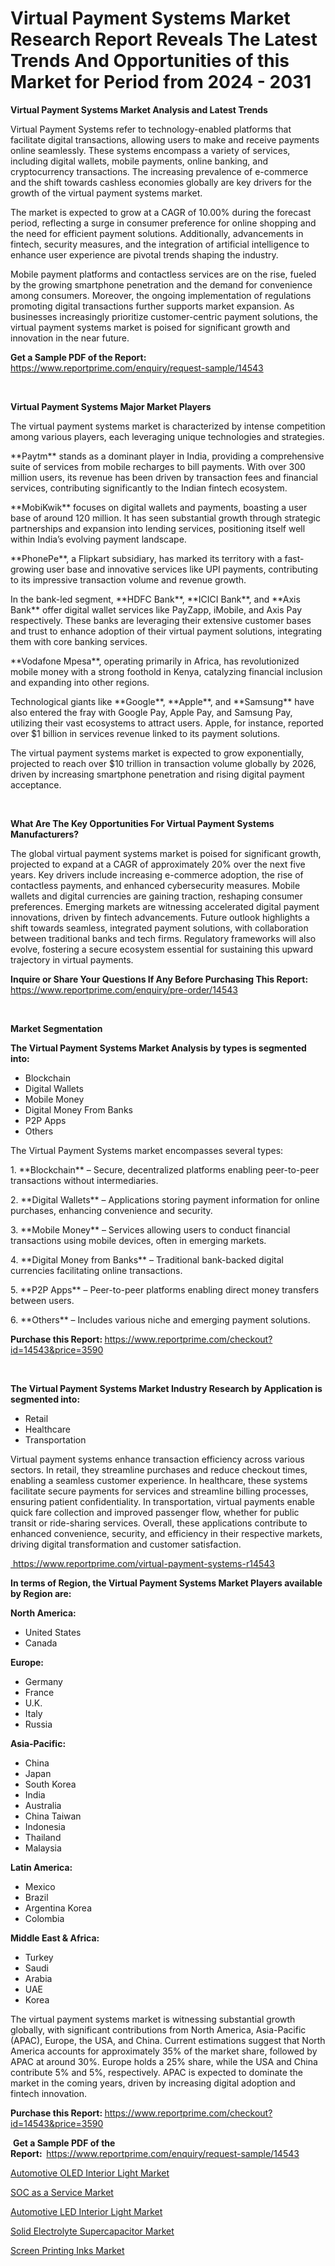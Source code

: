 <p><h1>Virtual Payment Systems Market Research Report Reveals The Latest Trends And Opportunities of this Market for Period from 2024 - 2031</h1></p><p><strong>Virtual Payment Systems Market Analysis and Latest Trends</strong></p>
<p><p>Virtual Payment Systems refer to technology-enabled platforms that facilitate digital transactions, allowing users to make and receive payments online seamlessly. These systems encompass a variety of services, including digital wallets, mobile payments, online banking, and cryptocurrency transactions. The increasing prevalence of e-commerce and the shift towards cashless economies globally are key drivers for the growth of the virtual payment systems market.</p><p>The market is expected to grow at a CAGR of 10.00% during the forecast period, reflecting a surge in consumer preference for online shopping and the need for efficient payment solutions. Additionally, advancements in fintech, security measures, and the integration of artificial intelligence to enhance user experience are pivotal trends shaping the industry. </p><p>Mobile payment platforms and contactless services are on the rise, fueled by the growing smartphone penetration and the demand for convenience among consumers. Moreover, the ongoing implementation of regulations promoting digital transactions further supports market expansion. As businesses increasingly prioritize customer-centric payment solutions, the virtual payment systems market is poised for significant growth and innovation in the near future.</p></p>
<p><strong>Get a Sample PDF of the Report:&nbsp;</strong> <a href="https://www.reportprime.com/enquiry/request-sample/14543?utm_campaign=31&utm_medium=2&utm_source=Github&utm_content=ia&utm_term=29112024&utm_id=virtual-payment-systems">https://www.reportprime.com/enquiry/request-sample/14543</a></p>
<p>&nbsp;</p>
<p><strong>Virtual Payment Systems Major Market Players</strong></p>
<p><p>The virtual payment systems market is characterized by intense competition among various players, each leveraging unique technologies and strategies. </p><p>**Paytm** stands as a dominant player in India, providing a comprehensive suite of services from mobile recharges to bill payments. With over 300 million users, its revenue has been driven by transaction fees and financial services, contributing significantly to the Indian fintech ecosystem. </p><p>**MobiKwik** focuses on digital wallets and payments, boasting a user base of around 120 million. It has seen substantial growth through strategic partnerships and expansion into lending services, positioning itself well within India’s evolving payment landscape.</p><p>**PhonePe**, a Flipkart subsidiary, has marked its territory with a fast-growing user base and innovative services like UPI payments, contributing to its impressive transaction volume and revenue growth. </p><p>In the bank-led segment, **HDFC Bank**, **ICICI Bank**, and **Axis Bank** offer digital wallet services like PayZapp, iMobile, and Axis Pay respectively. These banks are leveraging their extensive customer bases and trust to enhance adoption of their virtual payment solutions, integrating them with core banking services.</p><p>**Vodafone Mpesa**, operating primarily in Africa, has revolutionized mobile money with a strong foothold in Kenya, catalyzing financial inclusion and expanding into other regions.</p><p>Technological giants like **Google**, **Apple**, and **Samsung** have also entered the fray with Google Pay, Apple Pay, and Samsung Pay, utilizing their vast ecosystems to attract users. Apple, for instance, reported over $1 billion in services revenue linked to its payment solutions.</p><p>The virtual payment systems market is expected to grow exponentially, projected to reach over $10 trillion in transaction volume globally by 2026, driven by increasing smartphone penetration and rising digital payment acceptance.</p></p>
<p>&nbsp;</p>
<p><strong>What Are The Key Opportunities For Virtual Payment Systems Manufacturers?</strong></p>
<p><p>The global virtual payment systems market is poised for significant growth, projected to expand at a CAGR of approximately 20% over the next five years. Key drivers include increasing e-commerce adoption, the rise of contactless payments, and enhanced cybersecurity measures. Mobile wallets and digital currencies are gaining traction, reshaping consumer preferences. Emerging markets are witnessing accelerated digital payment innovations, driven by fintech advancements. Future outlook highlights a shift towards seamless, integrated payment solutions, with collaboration between traditional banks and tech firms. Regulatory frameworks will also evolve, fostering a secure ecosystem essential for sustaining this upward trajectory in virtual payments.</p></p>
<p><strong>Inquire or Share Your Questions If Any Before Purchasing This Report:</strong> <a href="https://www.reportprime.com/enquiry/pre-order/14543?utm_campaign=31&utm_medium=2&utm_source=Github&utm_content=ia&utm_term=29112024&utm_id=virtual-payment-systems">https://www.reportprime.com/enquiry/pre-order/14543</a></p>
<p>&nbsp;</p>
<p><strong>Market Segmentation</strong></p>
<p><strong>The Virtual Payment Systems Market Analysis by types is segmented into:</strong></p>
<p><ul><li>Blockchain</li><li>Digital Wallets</li><li>Mobile Money</li><li>Digital Money From Banks</li><li>P2P Apps</li><li>Others</li></ul></p>
<p><p>The Virtual Payment Systems market encompasses several types: </p><p>1. **Blockchain** – Secure, decentralized platforms enabling peer-to-peer transactions without intermediaries.</p><p>2. **Digital Wallets** – Applications storing payment information for online purchases, enhancing convenience and security. </p><p>3. **Mobile Money** – Services allowing users to conduct financial transactions using mobile devices, often in emerging markets. </p><p>4. **Digital Money from Banks** – Traditional bank-backed digital currencies facilitating online transactions. </p><p>5. **P2P Apps** – Peer-to-peer platforms enabling direct money transfers between users. </p><p>6. **Others** – Includes various niche and emerging payment solutions.</p></p>
<p><strong>Purchase this Report:&nbsp;</strong><a href="https://www.reportprime.com/checkout?id=14543&price=3590&utm_campaign=31&utm_medium=2&utm_source=Github&utm_content=ia&utm_term=29112024&utm_id=virtual-payment-systems">https://www.reportprime.com/checkout?id=14543&price=3590</a></p>
<p>&nbsp;</p>
<p><strong>The Virtual Payment Systems Market Industry Research by Application is segmented into:</strong></p>
<p><ul><li>Retail</li><li>Healthcare</li><li>Transportation</li></ul></p>
<p><p>Virtual payment systems enhance transaction efficiency across various sectors. In retail, they streamline purchases and reduce checkout times, enabling a seamless customer experience. In healthcare, these systems facilitate secure payments for services and streamline billing processes, ensuring patient confidentiality. In transportation, virtual payments enable quick fare collection and improved passenger flow, whether for public transit or ride-sharing services. Overall, these applications contribute to enhanced convenience, security, and efficiency in their respective markets, driving digital transformation and customer satisfaction.</p></p>
<p><a href="https://www.reportprime.com/virtual-payment-systems-r14543?utm_campaign=31&utm_medium=2&utm_source=Github&utm_content=ia&utm_term=29112024&utm_id=virtual-payment-systems">&nbsp;https://www.reportprime.com/virtual-payment-systems-r14543</a></p>
<p><strong>In terms of Region, the Virtual Payment Systems Market Players available by Region are:</strong></p>
<p>
    <p> <strong> North America: </strong>
        <ul>
            <li>United States</li>
            <li>Canada</li>
        </ul>
        </p> 
    <p> <strong> Europe: </strong>
        <ul>
            <li>Germany</li>
            <li>France</li>
            <li>U.K.</li>
            <li>Italy</li>
            <li>Russia</li>
        </ul>
        </p> 
    <p> <strong> Asia-Pacific: </strong>
        <ul>
            <li>China</li>
            <li>Japan</li>
            <li>South Korea</li>
            <li>India</li>
            <li>Australia</li>
            <li>China Taiwan</li>
            <li>Indonesia</li>
            <li>Thailand</li>
            <li>Malaysia</li>
        </ul>
        </p> 
    <p> <strong> Latin America: </strong>
        <ul>
            <li>Mexico</li>
            <li>Brazil</li>
            <li>Argentina Korea</li>
            <li>Colombia</li>
        </ul>
        </p> 
    <p> <strong> Middle East & Africa: </strong>
        <ul>
            <li>Turkey</li>
            <li>Saudi</li>
            <li>Arabia</li>
            <li>UAE</li>
            <li>Korea</li>
        </ul>
    </p>
    </p>
<p><p>The virtual payment systems market is witnessing substantial growth globally, with significant contributions from North America, Asia-Pacific (APAC), Europe, the USA, and China. Current estimations suggest that North America accounts for approximately 35% of the market share, followed by APAC at around 30%. Europe holds a 25% share, while the USA and China contribute 5% and 5%, respectively. APAC is expected to dominate the market in the coming years, driven by increasing digital adoption and fintech innovation.</p></p>
<p><strong>Purchase this Report: </strong><a href="https://www.reportprime.com/checkout?id=14543&price=3590&utm_campaign=31&utm_medium=2&utm_source=Github&utm_content=ia&utm_term=29112024&utm_id=virtual-payment-systems">https://www.reportprime.com/checkout?id=14543&price=3590</a></p>
<p>&nbsp;<strong>Get a Sample PDF of the Report:&nbsp;&nbsp;</strong><a href="https://www.reportprime.com/enquiry/request-sample/14543?utm_campaign=31&utm_medium=2&utm_source=Github&utm_content=ia&utm_term=29112024&utm_id=virtual-payment-systems">https://www.reportprime.com/enquiry/request-sample/14543</a></p>
<p><strong></strong></p>
<p><p><a href="https://issuu.com/reportprime-2/docs/automotive-oled-interior-light-market-size-2030.pp?utm_campaign=31&utm_medium=2&utm_source=Github&utm_content=ia&utm_term=29112024&utm_id=virtual-payment-systems">Automotive OLED Interior Light Market</a></p><p><a href="https://github.com/MonroeBullock54/Market-Research-Report-List-1/blob/main/soc-as-a-service-market.md?utm_campaign=31&utm_medium=2&utm_source=Github&utm_content=ia&utm_term=29112024&utm_id=virtual-payment-systems">SOC as a Service Market</a></p><p><a href="https://issuu.com/reportprime-2/docs/automotive-led-interior-light-market-size-2030.ppt?utm_campaign=31&utm_medium=2&utm_source=Github&utm_content=ia&utm_term=29112024&utm_id=virtual-payment-systems">Automotive LED Interior Light Market</a></p><p><a href="https://www.linkedin.com/pulse/global-solid-electrolyte-supercapacitor-market-trends-analysis-rpvpf?utm_campaign=31&utm_medium=2&utm_source=Github&utm_content=ia&utm_term=29112024&utm_id=virtual-payment-systems">Solid Electrolyte Supercapacitor Market</a></p><p><a href="https://www.linkedin.com/pulse/screen-printing-inks-market-outlook-forecast-from-2024-dxupe?utm_campaign=31&utm_medium=2&utm_source=Github&utm_content=ia&utm_term=29112024&utm_id=virtual-payment-systems">Screen Printing Inks Market</a></p></p>